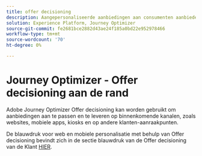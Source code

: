 ```yaml
---
title: offer decisioning
description: Aangepersonaliseerde aanbiedingen aan consumenten aanbieden op verschillende kanalen, waaronder kiosken en door agenten begeleide ervaringen.
solution: Experience Platform, Journey Optimizer
source-git-commit: fe2681bce2882d43ae24f185a0bd22e952978466
workflow-type: tm+mt
source-wordcount: '70'
ht-degree: 0%

---
```


# Journey Optimizer - Offer decisioning aan de rand

Adobe Journey Optimizer Offer decisioning kan worden gebruikt om aanbiedingen aan te passen en te leveren op binnenkomende kanalen, zoals websites, mobiele apps, kiosks en op andere klanten-aanraakpunten.

De blauwdruk voor web en mobiele personalisatie met behulp van Offer decisioning bevindt zich in de sectie blauwdruk van de Offer decisioning van de Klant [HIER](../customer-journeys/offer_decisioning/offers-edge.md).